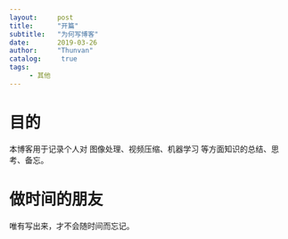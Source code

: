 ```yaml
---
layout:     post
title:      "开篇"
subtitle:   "为何写博客"
date:       2019-03-26
author:     "Thunvan"
catalog:     true
tags:        
     - 其他
---
```


# 目的  

本博客用于记录个人对 图像处理、视频压缩、机器学习 等方面知识的总结、思考、备忘。

# 做时间的朋友

唯有写出来，才不会随时间而忘记。
